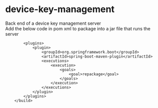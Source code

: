 # device-key-management
Back end of a device key management server  
Add the below code in pom xml to package into a jar file that runs the server  
``` <build>  
        <plugins>  
            <plugin>  
                <groupId>org.springframework.boot</groupId>  
                <artifactId>spring-boot-maven-plugin</artifactId>  
                <executions>  
                    <execution>  
                        <goals>  
                            <goal>repackage</goal>  
                        </goals>  
                    </execution>  
                </executions> 
            </plugin>  
        </plugins>  
    </build>
```

